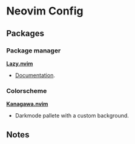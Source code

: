 # Neovim Config

## Packages

### Package manager

[**Lazy.nvim**](https://github.com/folke/lazy.nvim)
- [Documentation](https://lazy.folke.io/).

### Colorscheme
[**Kanagawa.nvim**](https://github.com/rebelot/kanagawa.nvim)
- Darkmode pallete with a custom background.

## Notes


